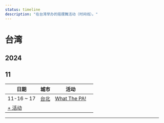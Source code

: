 ```yaml
---
status: timeline
description: "在台湾举办的摇摆舞活动（时间线）。"
---
```


# 台湾

## 2024

## 11

| 日期 | 城市 | 活动 | |
| --- | --- | --- | --- |
| 11-16 ~ 17 | [台北](by_city.md#taipei) | [What The PA!](what-the-pa-2024.md) |  |
| [+ 活动](https://github.com/swingdance/events/issues/new?assignees=&labels=add+event&projects=&template=02-add_entity.yml&title=Add%20Event%3A%202024%2Fzh_TW%20%E2%80%A2%20%3CName%3E&region=zh_TW&province=&city=&org_id=&date_starts=2024-11-&date_ends=2024-11-)

---

